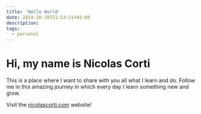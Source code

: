 ```yaml
---
title: 'Hello World'
date: 2024-10-28T21:53:21+01:00
description:
tags:
  - personal
---
```


# Hi, my name is Nicolas Corti

This is a place where I want to share with you all what I learn and do. Follow
me in this amazing journey in which every day I learn something new and grow.


Visit the [nicolascorti.com](https://nicolascorti.com) website!
